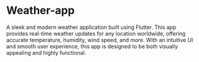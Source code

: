# Weather-app
A sleek and modern weather application built using Flutter. This app provides real-time weather updates for any location worldwide, offering accurate temperature, humidity, wind speed, and more. With an intuitive UI and smooth user experience, this app is designed to be both visually appealing and highly functional.
